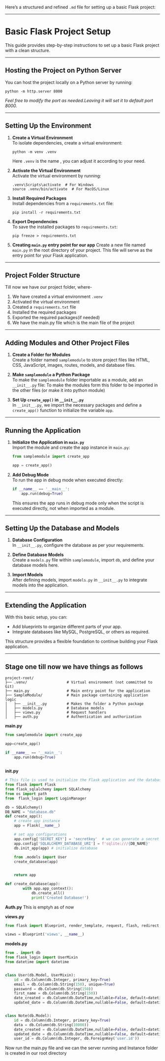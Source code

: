 Here’s a structured and refined `.md` file for setting up a basic Flask project:

---

# Basic Flask Project Setup

This guide provides step-by-step instructions to set up a basic Flask project with a clean structure.

---

## Hosting the Project on Python Server
You can host the project locally on a Python server by running:
```
python -m http.server 8000
```
*Feel free to modify the port as needed.Leaving it will set it to default port 8000.*

---

## Setting Up the Environment

1. **Create a Virtual Environment**  
   To isolate dependencies, create a virtual environment:
   ```
   python -m venv .venv 
   ```
    Here `.venv` is the name , you can adjust it according to your need.

2. **Activate the Virtual Environment**  
   Activate the virtual environment by running:
   ```
   .venv\Scripts\activate  # For Windows
   source .venv/bin/activate  # For MacOS/Linux
   ```

3. **Install Required Packages**  
   Install dependencies from a `requirements.txt` file:
   ```
   pip install -r requirements.txt
   ```

4. **Export Dependencies**  
   To save the installed packages to `requirements.txt`:
   ```
   pip freeze > requirements.txt
   ```
5. **Creating `main.py` entry point for our app**
    Create a new file named `main.py` in the root directory of your project. This file  will serve as the entry point for your Flask application.

---

## Project Folder Structure

Till now we have our project folder, where-  
1. We have created a virtual environment `.venv`
2. Activated the virtual environment  
3. Created a `requirements.txt` file  
4. Installed the required packages  
5. Exported the required packages(if needed)  
6. We have the main.py file which is the main file of the project 

---

## Adding Modules and Other Project Files

1. **Create a Folder for Modules**  
   Create a folder named `samplemodule` to store project files like HTML, CSS, JavaScript, images, routes, models, and database files.
   

2. **Make `samplemodule` a Python Package**  
   To make the `samplemodule` folder importable as a module, add an `__init__.py` file:
   To make the modules form this folder to be  imported in the other files (or make it into python module)
  

3. **Set Up `create_app()` in `__init__.py`**  
   In `__init__.py`, we import the necessary packages and define a `create_app()` function to initialize the variable `app`.

---

## Running the Application

1. **Initialize the Application in `main.py`**  
   Import the module and create the app instance in `main.py`:
   ```python
   from samplemodule import create_app

   app = create_app()
   ```

2. **Add Debug Mode**  
   To run the app in debug mode when executed directly:
   ```python
   if __name__ == '__main__':
       app.run(debug=True)
   ```

   This ensures the app runs in debug mode only when the script is executed directly, not when imported as a module.

---

## Setting Up the Database and Models

1. **Database Configuration**  
   In `__init__.py`, configure the database as per your requirements.

2. **Define Database Models**  
   Create a `models.py` file within `samplemodule`, import `db`, and define your database models here.

3. **Import Models**  
   After defining models, import `models.py` in `__init__.py` to integrate models into the application.

---

## Extending the Application

With this basic setup, you can:
- Add blueprints to organize different parts of your app.
- Integrate databases like MySQL, PostgreSQL, or others as required.
  
This structure provides a flexible foundation to continue building your Flask application.

---
## Stage one till now we have things as follows

```
project-root/
├── .venv/                  # Virtual environment (not committed to Git)
├── main.py                 # Main entry point for the application
├── SampleModule/           # Main package containing application logic
│   ├── __init__.py         # Makes the folder a Python package
│   ├── models.py           # Database models
│   ├── views.py            # Request handlers
│   ├── auth.py             # Authentication and authorization
```
**main.py**
```python
from samplemodule import create_app

app=create_app()

if __name__ == '__main__':
    app.run(debug=True)
    
```
**__init__.py**
```python
# This file is used to initialize the Flask application and the database
from flask import Flask
from flask_sqlalchemy import SQLAlchemy
from os import path
from  flask_login import LoginManager

db = SQLAlchemy()
DB_NAME = "database.db"
def create_app():
    # create app instance
    app = Flask(__name__)

    # set app configurations
    app.config['SECRET_KEY'] = 'secretkey'  # we can generate a secret key using os.urandom(24)
    app.config['SQLALCHEMY_DATABASE_URI'] = f'sqlite:///{DB_NAME}'
    db.init_app(app) # initialize database
  
    from .models import User  
    create_database(app)


    return app

def create_database(app):
        with app.app_context():          
            db.create_all()
            print('Created Database!')

```

**Auth.py**
This is emptyh as of now

**views.py**
```python
from flask import Blueprint, render_template, request, flash, redirect, url_for

views = Blueprint('views', __name__)
```

**models.py**

```python
from . import db
from flask_login import UserMixin
from datetime import datetime


class User(db.Model, UserMixin):
    id = db.Column(db.Integer, primary_key=True)
    email = db.Column(db.String(150), unique=True)
    password = db.Column(db.String(150))
    first_name = db.Column(db.String(150))
    date_created = db.Column(db.DateTime,nullable=False, default=datetime.utcnow().date())
    updated_date = db.Column(db.DateTime,nullable=False, default=datetime.utcnow().date())


class Note(db.Model):
    id = db.Column(db.Integer, primary_key=True)
    data = db.Column(db.String(10000))
    date_created = db.Column(db.DateTime,nullable=False, default=datetime.utcnow().date())
    updated_date = db.Column(db.DateTime,nullable=False, default=datetime.utcnow().date())
    user_id = db.Column(db.Integer, db.ForeignKey('user.id'))
```

Now run the main.py file and we can the server running and Instance folder is created in our root directory